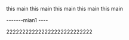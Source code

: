 
this main
this main
this main
this main
this main


-------mian1 ----

222222222222222222222222222
